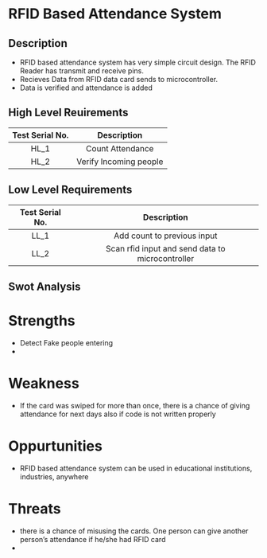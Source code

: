 # RFID Based Attendance System

## Description

* RFID based attendance system has very simple circuit design. The RFID Reader has transmit and receive pins.
* Recieves Data from RFID data card sends to microcontroller.
* Data is verified and attendance is added 

## High Level Reuirements

| Test Serial No. |       Description      |
|:---------------:|:----------------------:|
|       HL_1      |    Count Attendance    |
|       HL_2      | Verify Incoming people |

## Low Level Requirements

| Test Serial No. |                    Description                   |
|:---------------:|:------------------------------------------------:|
|       LL_1      |            Add count to previous input           |
|       LL_2      | Scan rfid input and send data to microcontroller |

## Swot Analysis

# Strengths
* Detect Fake people entering 
* 

# Weakness
* If the card was swiped for more than once, there is a chance of giving attendance for next days also if code is not written properly

# Oppurtunities
* RFID based attendance system can be used in educational institutions, industries, anywhere

# Threats
* there is a chance of misusing the cards. One person can give another person’s attendance if he/she had RFID card
* 
